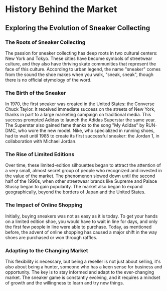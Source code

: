 # History Behind the Market

## Exploring the Evolution of Sneaker Collecting

### The Roots of Sneaker Collecting
The passion for sneaker collecting has deep roots in two cultural centers: New York and Tokyo. These cities have become symbols of streetwear culture, and they also have thriving skate communities that represent the face of this culture. According to urban legend, the name "sneaker" comes from the sound the shoe makes when you walk, "sneak, sneak", though there is no official etymology of the word.
### The Birth of the Sneaker
In 1970, the first sneaker was created in the United States: the Converse Chuck Taylor. It received immediate success on the streets of New York, thanks in part to a large marketing campaign on traditional media. This success prompted Adidas to launch the Adidas Superstar the same year. The Superstar also gained fame thanks to the song "My Adidas" by RUN-DMC, who wore the new model. Nike, who specialized in running shoes, had to wait until 1985 to create its first successful sneaker: the Jordan 1, in collaboration with Michael Jordan.
### The Rise of Limited Editions
Over time, these limited-edition silhouettes began to attract the attention of a very small, almost secret group of people who recognized and invested in the value of the market. The phenomenon slowed down until the second half of the 1990s, when other streetwear brands like Supreme and Palace Stussy began to gain popularity. The market also began to expand geographically, beyond the borders of Japan and the United States.

### The Impact of Online Shopping
Initially, buying
sneakers was not as easy as it is today. To get your hands on a limited edition shoe, you would have to wait in line for days, and only the first few people in line were able to purchase. Today, as mentioned before, the advent of online shopping has caused a major shift in the way shoes are purchased or won through raffles.

### Adapting to the Changing Market
This flexibility is necessary, but being a reseller is not just about selling, it's also about being a hunter, someone who has a keen sense for business and opportunity. The key is to stay informed and adapt to the ever-changing market. The sneaker game is constantly evolving, and it requires a mindset of growth and the willingness to learn and try new things.



